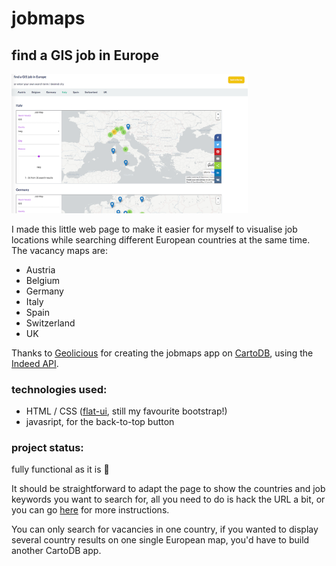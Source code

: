 # jobmaps
## find a GIS job in Europe

<img src="https://github.com/globalavocado/jobmaps/blob/master/images/screenshot.png" alt="screenshot" width="75%" height="75%">

I made this little web page to make it easier for myself to visualise job locations while searching different European countries at the same time. The vacancy maps are:

- Austria
- Belgium
- Germany
- Italy
- Spain
- Switzerland
- UK

Thanks to [Geolicious](http://www.geolicious.de/) for creating the jobmaps app on [CartoDB](https://carto.com/), using the [Indeed API](https://www.indeed.co.uk/publisher).

### technologies used:
- HTML / CSS ([flat-ui](http://designmodo.github.io/Flat-UI/), still my favourite bootstrap!)
- javasript, for the back-to-top button

### project status:
fully functional as it is :ghost:

It should be straightforward to adapt the page to show the countries and job keywords you want to search for, all you need to do is hack the URL a bit, or you can go [here](https://job-mapper.com/) for more instructions.

You can only search for vacancies in one country, if you wanted to display several country results on one single European map, you'd have to build another CartoDB app.